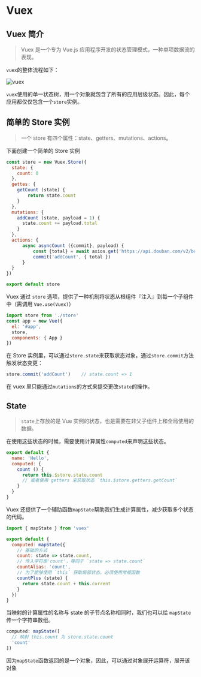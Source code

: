 # Vuex

## Vuex 简介

> Vuex 是一个专为 Vue.js 应用程序开发的状态管理模式，一种单项数据流的表现。

`vuex`的整体流程如下：

![vuex](https://vuex.vuejs.org/zh-cn/images/vuex.png)

`vuex`使用的单一状态树，用一个对象就包含了所有的应用层级状态。因此，每个应用都仅仅包含一个`store`实例。

## 简单的 Store 实例  

> 一个 store 有四个属性：state、getters、mutations、actions。

下面创建一个简单的 Store 实例

```javascript
const store = new Vuex.Store({
  state: {
    count: 0
  },
  gettes: {
    getCount (state) {
        return state.count
    }  
  },
  mutations: {
    addCount (state, payload = 1) {
      state.count += payload.total
    }
  },
  actions: {
      async asyncCount ({commit}, payload) {
          const {total} = await axios.get('https://api.douban.com/v2/book/search?q=python')
          commit('addCount', { total })
      }
  }
})

export default store
```

Vuex 通过 `store` 选项，提供了一种机制将状态从根组件『注入』到每一个子组件中（需调用 `Vue.use(Vuex)`）

```javascript
import store from './store'
const app = new Vue({
  el: '#app',
  store,
  components: { App }
})
```

在 Store 实例里，可以通过`store.state`来获取状态对象，通过`store.commit`方法触发状态变更：

```javascript
store.commit('addCount')	// state.count => 1
```

在 vuex 里只能通过`mutations`的方式来提交更改`state`的操作。

## State

> `state`上存放的是 Vue 实例的状态，也是需要在非父子组件上和全局使用的数据。

在使用这些状态的时候，需要使用计算属性`computed`来声明这些状态。

```javascript
export default {
  name: 'Hello',
  computed: {
    count () {
      return this.$store.state.count 
      // 或者使用 getters 来获取状态 `this.$store.getters.getCount`
    }
  }
}
```

Vuex 还提供了一个辅助函数`mapState`帮助我们生成计算属性，减少获取多个状态的代码。

```javascript
import { mapState } from 'vuex'

export default {
  computed: mapState({
    // 基础的方式
    count: state => state.count,
    // 传入字符串'count'，等同于 `state => state.count`
    countAlias: 'count',
    // 为了能够使用 `this` 获取局部状态，必须使用常规函数
    countPlus (state) {
      return state.count + this.current
    }
  })
}
```

当映射的计算属性的名称与 state 的子节点名称相同时，我们也可以给 `mapState` 传一个字符串数组。

```javascript
computed: mapState([
  // 映射 this.count 为 store.state.count
  'count'
])
```

因为`mapState`函数返回的是一个对象，因此，可以通过对象展开运算符，展开该对象